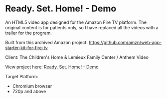 # Ready. Set. Home! - Demo
An HTML5 video app designed for the Amazon Fire TV platform. The original content is for patients only, so I have replaced all the videos with a trailer for the program. 

Built from this archived Amazon project: https://github.com/amzn/web-app-starter-kit-for-fire-tv 

Client: The Children's Home & Lemieux Family Center / Anthem Video

View project here: [Ready. Set. Home! - Demo](https://pmaxwellward.github.io/readysethome-demo/)

Target Platform:
- Chromium browser
- 720p and above